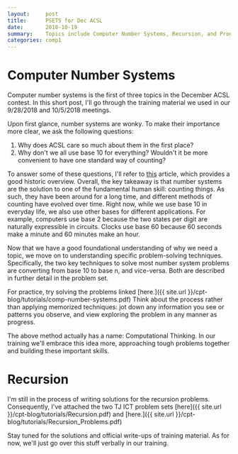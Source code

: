 ```yaml
---
layout:     post
title:      PSETS for Dec ACSL
date:       2018-10-19
summary:    Topics include Computer Number Systems, Recursion, and Program Simulation.
categories: comp1
---
```


# Computer Number Systems

Computer number systems is the first of three topics in the December
ACSL contest. In this short post, I'll go through the training material
we used in our 9/28/2018 and 10/5/2018 meetings.

Upon first glance, number systems are wonky.
To make their importance more clear, we ask the following questions:
1. Why does ACSL care so much about them in the first place?
2. Why don't we all use base 10 for everything? Wouldn't it be
more convenient to have one standard way of counting?

To answer some of these questions, I'll refer to
[this](https://betterexplained.com/articles/numbers-and-bases/)
article, which provides a good historic overview.
Overall, the key takeaway is that number systems are
the solution to one of the fundamental human skill: counting things.
As such, they have been around for a long time, and different methods
of counting have evolved over time. Right now, while we use base 10
in everyday life, we also use other bases for different applications.
For example, computers use base 2 because the two states per digit
are naturally expressible in circuits. Clocks use base 60
because 60 seconds make a minute and 60 minutes make an hour.

Now that we have a good foundational understanding of why we need a
topic, we move on to understanding specific problem-solving techniques.
Specifically, the two key techniques to solve most number system problems
are converting from base 10 to base n, and vice-versa. Both are described
in further detail in the problem set.

For practice, try solving the problems linked
[here.]({{ site.url }}/cpt-blog/tutorials/comp-number-systems.pdf)
Think about the process rather than applying memorized techniques:
jot down any information you see or patterns you observe, and view
exploring the problem in any manner as progress.

The above method actually has a name: Computational Thinking.
In our training we'll embrace this idea more,
approaching tough problems together and building these important skills.

# Recursion

I'm still in the process of writing solutions for the recursion
problems. Consequently, I've attached the two TJ ICT problem sets
[here]({{ site.url }}/cpt-blog/tutorials/Recursion.pdf) and
[here.]({{ site.url }}/cpt-blog/tutorials/Recursion_Problems.pdf)

Stay tuned for the solutions and official write-ups of training material.
As for now, we'll just go over this stuff verbally in our training.